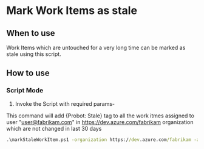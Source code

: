 # Mark Work Items as stale

## When to use

Work Items which are untouched for a very long time can be marked as stale using this script.

## How to use

### Script Mode

1. Invoke the Script with required params-

This command will add {Probot: Stale} tag to all the work itmes assigned to user "user@fabrikam.com" in https://dev.azure.com/fabrikam organization which are not changed in last 30 days

```cmd
.\markStaleWorkItem.ps1 -organization https://dev.azure.com/fabrikam -assignedTo user@fabrikam.com -daysUntilStale 30 -daysUntilClose 60
```
